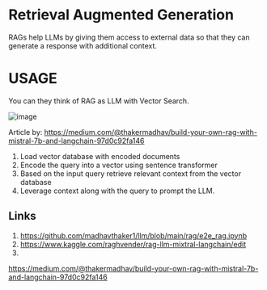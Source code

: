 # Retrieval Augmented Generation
RAGs help LLMs by giving them access to external data so that they can generate a response with 
additional context.

# USAGE
You can they think of RAG as LLM with Vector Search.

![image](https://miro.medium.com/v2/resize:fit:1400/format:webp/1*WxpDH9L7baCFJqLU-umMlA.png)

Article by: https://medium.com/@thakermadhav/build-your-own-rag-with-mistral-7b-and-langchain-97d0c92fa146

1. Load vector database with encoded documents
2. Encode the query into a vector using sentence transformer
3. Based on the input query retrieve relevant context from the vector database
4. Leverage context along with the query to prompt the LLM.

## Links
1. https://github.com/madhavthaker1/llm/blob/main/rag/e2e_rag.ipynb
2. https://www.kaggle.com/raghvender/rag-llm-mixtral-langchain/edit
3. 
https://medium.com/@thakermadhav/build-your-own-rag-with-mistral-7b-and-langchain-97d0c92fa146
